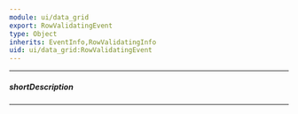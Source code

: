 ```yaml
---
module: ui/data_grid
export: RowValidatingEvent
type: Object
inherits: EventInfo,RowValidatingInfo
uid: ui/data_grid:RowValidatingEvent
---
```

---
##### shortDescription
<!-- Description goes here -->

---
<!-- Description goes here -->